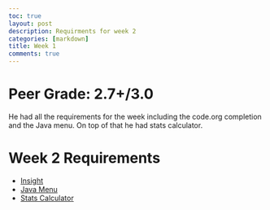 ```yaml
---
toc: true
layout: post
description: Requirments for week 2
categories: [markdown]
title: Week 1
comments: true
---
```

# Peer Grade: 2.7+/3.0
He had all the requirements for the week including the code.org completion and the Java menu. On top of that he had stats calculator.


# Week 2 Requirements 
- [Insight](https://github.com/Reem57/blog_new/pulse)
- [Java Menu](https://reem57.github.io/blog_new/2022/09/06/javaMenu.html)
- [Stats Calculator](https://reem57.github.io/blog_new/SDCalc/)

